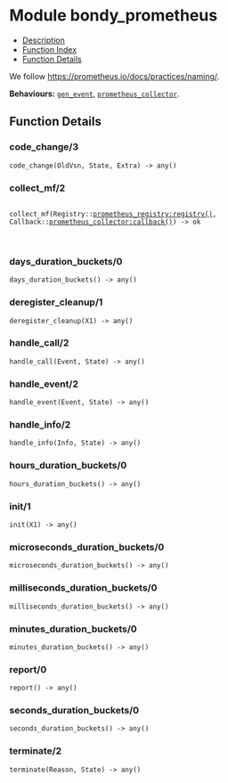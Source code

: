 

# Module bondy_prometheus #
* [Description](#description)
* [Function Index](#index)
* [Function Details](#functions)

We follow https://prometheus.io/docs/practices/naming/.

__Behaviours:__ [`gen_event`](gen_event.md), [`prometheus_collector`](prometheus_collector.md).

<a name="functions"></a>

## Function Details ##

<a name="code_change-3"></a>

### code_change/3 ###

`code_change(OldVsn, State, Extra) -> any()`

<a name="collect_mf-2"></a>

### collect_mf/2 ###

<pre><code>
collect_mf(Registry::<a href="prometheus_registry.md#type-registry">prometheus_registry:registry()</a>, Callback::<a href="prometheus_collector.md#type-callback">prometheus_collector:callback()</a>) -&gt; ok
</code></pre>
<br />

<a name="days_duration_buckets-0"></a>

### days_duration_buckets/0 ###

`days_duration_buckets() -> any()`

<a name="deregister_cleanup-1"></a>

### deregister_cleanup/1 ###

`deregister_cleanup(X1) -> any()`

<a name="handle_call-2"></a>

### handle_call/2 ###

`handle_call(Event, State) -> any()`

<a name="handle_event-2"></a>

### handle_event/2 ###

`handle_event(Event, State) -> any()`

<a name="handle_info-2"></a>

### handle_info/2 ###

`handle_info(Info, State) -> any()`

<a name="hours_duration_buckets-0"></a>

### hours_duration_buckets/0 ###

`hours_duration_buckets() -> any()`

<a name="init-1"></a>

### init/1 ###

`init(X1) -> any()`

<a name="microseconds_duration_buckets-0"></a>

### microseconds_duration_buckets/0 ###

`microseconds_duration_buckets() -> any()`

<a name="milliseconds_duration_buckets-0"></a>

### milliseconds_duration_buckets/0 ###

`milliseconds_duration_buckets() -> any()`

<a name="minutes_duration_buckets-0"></a>

### minutes_duration_buckets/0 ###

`minutes_duration_buckets() -> any()`

<a name="report-0"></a>

### report/0 ###

`report() -> any()`

<a name="seconds_duration_buckets-0"></a>

### seconds_duration_buckets/0 ###

`seconds_duration_buckets() -> any()`

<a name="terminate-2"></a>

### terminate/2 ###

`terminate(Reason, State) -> any()`

